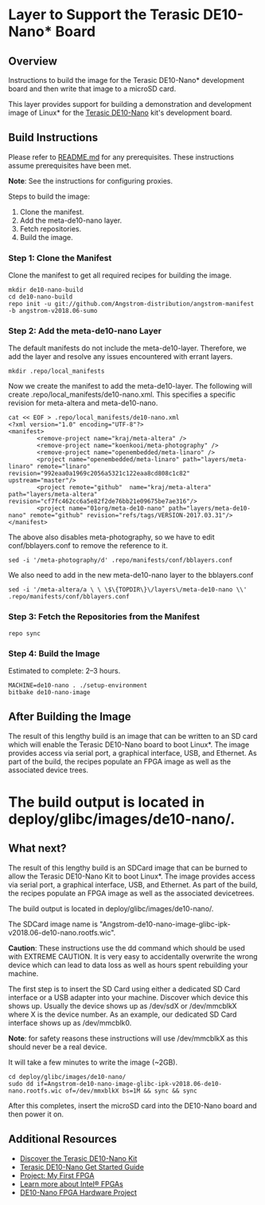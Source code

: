# Layer to Support the Terasic DE10-Nano\* Board

## Overview
Instructions to build the image for the Terasic DE10-Nano\* development board and then write that image to a microSD card.

This layer provides support for building a demonstration and development image of Linux\* for the [Terasic DE10-Nano](https://www.terasic.com.tw/cgi-bin/page/archive.pl?Language=English&CategoryNo=205&No=1046&PartNo=8) kit's development board.

## Build Instructions
Please refer to [README.md](https://github.com/Angstrom-distribution/angstrom-manifest/blob/master/README.md) for any prerequisites. These instructions assume prerequisites have been met.  

**Note**: See the instructions for configuring proxies.

Steps to build the image:

1. Clone the manifest.
2. Add the meta-de10-nano layer.
3. Fetch repositories.
4. Build the image.


### Step 1: Clone the Manifest
Clone the manifest to get all required recipes for building the image.
```
mkdir de10-nano-build
cd de10-nano-build
repo init -u git://github.com/Angstrom-distribution/angstrom-manifest -b angstrom-v2018.06-sumo
```
### Step 2: Add the meta-de10-nano Layer
The default manifests do not include the meta-de10-layer. Therefore, we add the layer and resolve any issues encountered with errant layers.

```
mkdir .repo/local_manifests
```
Now we create the manifest to add the meta-de10-layer. The following will create .repo/local_manifests/de10-nano.xml. This specifies a specific revision for meta-altera and meta-de10-nano.

```
cat << EOF > .repo/local_manifests/de10-nano.xml
<?xml version="1.0" encoding="UTF-8"?>                                          
<manifest>                                                                      
        <remove-project name="kraj/meta-altera" />                              
        <remove-project name="koenkooi/meta-photography" />                     
        <remove-project name="openembedded/meta-linaro" />                      
        <project name="openembedded/meta-linaro" path="layers/meta-linaro" remote="linaro" revision="992eaa0a1969c2056a5321c122eaa8cd808c1c82" upstream="master"/>
        <project remote="github"  name="kraj/meta-altera" path="layers/meta-altera" revision="cf7fc462cc6a5e82f2de76bb21e09675be7ae316"/>
        <project name="01org/meta-de10-nano" path="layers/meta-de10-nano" remote="github" revision="refs/tags/VERSION-2017.03.31"/>
</manifest> 
```
The above also disables meta-photography, so we have to edit conf/bblayers.conf to remove the reference to it.
```
sed -i '/meta-photography/d' .repo/manifests/conf/bblayers.conf
```
We also need to add in the new meta-de10-nano layer to the bblayers.conf

```
sed -i '/meta-altera/a \ \ \$\{TOPDIR\}\/layers\/meta-de10-nano \\' .repo/manifests/conf/bblayers.conf
```
### Step 3: Fetch the Repositories from the Manifest
```
repo sync
```

### Step 4: Build the Image
Estimated to complete: 2–3 hours.
```
MACHINE=de10-nano . ./setup-environment
bitbake de10-nano-image
```

## After Building the Image
The result of this lengthy build is an image that can be written to an SD card which will enable the Terasic DE10-Nano board to boot Linux\*. The image provides access via serial port, a graphical interface, USB, and Ethernet. As part of the build, the recipes populate an FPGA image as well as the associated device trees.  

The build output is located in deploy/glibc/images/de10-nano/.
=======
## What next?
The result of this lengthy build is an SDCard image that can be burned to allow the Terasic DE10-Nano Kit to boot Linux\*.  The image provides access via serial port, a graphical interface, USB, and Ethernet.  As part of the build, the recipes populate an FPGA image as well as the associated devicetrees.  

The build output is located in deploy/glibc/images/de10-nano/.

The SDCard image name is "Angstrom-de10-nano-image-glibc-ipk-v2018.06-de10-nano.rootfs.wic".  

**Caution**: These instructions use the dd command which should be used with EXTREME CAUTION. It is very easy to accidentally overwrite the wrong device which can lead to data loss as well as hours spent rebuilding your machine. 

The first step is to insert the SD Card using either a dedicated SD Card interface or a USB adapter into your machine. Discover which device this shows up. Usually the device shows up as /dev/sdX or /dev/mmcblkX where X is the device number. As an example, our dedicated SD Card interface shows up as /dev/mmcblk0.

**Note**: for safety reasons these instructions will use /dev/mmcblkX as this should never be a real device.

It will take a few minutes to write the image (~2GB).
```
cd deploy/glibc/images/de10-nano/
sudo dd if=Angstrom-de10-nano-image-glibc-ipk-v2018.06-de10-nano.rootfs.wic of=/dev/mmxblkX bs=1M && sync && sync
```

After this completes, insert the microSD card into the DE10-Nano board and then power it on.

 ## Additional Resources
* [Discover the Terasic DE10-Nano Kit](https://signin.intel.com/logout?target=https://software.intel.com/en-us/iot/hardware/fpga/de10-nano)
* [Terasic DE10-Nano Get Started Guide](https://software.intel.com/en-us/terasic-de10-nano-get-started-guide)
* [Project: My First FPGA](https://software.intel.com/en-us/articles/my-first-fpga)
* [Learn more about Intel® FPGAs](https://software.intel.com/en-us/iot/hardware/fpga/)
* [DE10-Nano FPGA Hardware Project](https://github.com/01org/de10-nano-hardware)
